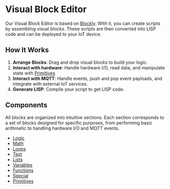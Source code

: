 # Visual Block Editor

Our Visual Block Editor is based on [Blockly](https://developers.google.com/blockly). With it, you can create scripts by assembling visual blocks. These scripts are then converted into LISP code and can be deployed to your IoT device.

## How It Works

1. **Arrange Blocks**: Drag and drop visual blocks to build your logic.
2. **Interact with hardware**: Handle hardware I/O, read data, and manipulate state with [Primitives](primitives.md)
3. **Interact with MQTT**: Handle events, push and pop event payloads, and integrate with external IoT services.
4. **Generate LISP**: Compile your script to get LISP code.

## Components

All blocks are organized into intuitive sections. Each section corresponds to a set of blocks designed for specific purposes, from performing basic arithmetic to handling hardware I/O and MQTT events.

* [Logic](logic.md)
* [Math](math.md)
* [Loops](loops.md)
* [Text](text.md)
* [Lists](lists.md)
* [Variables](variables.md)
* [Functions](functions.md)
* [Special](special.md)
* [Primitives](primitives.md)

